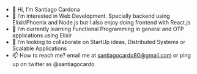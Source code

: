 - 👋 Hi, I’m Santiago Cardona
- 👀 I’m interested in Web Development. Specially backend using Elixir/Phoenix and Node.js but I also enjoy doing frontend with React.js
- 🌱 I’m currently learning Functional Programming in general and OTP applications using Elixir
- 💞️ I’m looking to collaborate on StartUp ideas, Distributed Systems or Scalable Applications
- 📫 How to reach me? email me at santiagocardo80@gmail.com or ping up on twitter as @santiagocardo

<!---
santiagocardo80/santiagocardo80 is a ✨ special ✨ repository because its `README.md` (this file) appears on your GitHub profile.
You can click the Preview link to take a look at your changes.
--->
